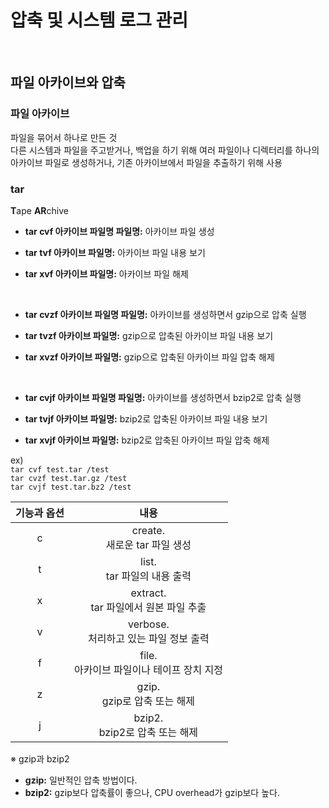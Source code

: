 # 압축 및 시스템 로그 관리

<br/>

## 파일 아카이브와 압축
### 파일 아카이브
파일을 묶어서 하나로 만든 것  
다른 시스템과 파일을 주고받거나, 백업을 하기 위해 여러 파일이나 디렉터리를 하나의 아카이브 파일로 생성하거나, 기존 아카이브에서 파일을 추출하기 위해 사용

### tar
**T**ape **AR**chive

- **tar cvf 아카이브 파일명 파일명:** 아카이브 파일 생성

- **tar tvf 아카이브 파일명:** 아카이브 파일 내용 보기

- **tar xvf 아카이브 파일명:** 아카이브 파일 해제
<br/>

- **tar cvzf 아카이브 파일명 파일명:** 아카이브를 생성하면서 gzip으로 압축 실행

- **tar tvzf 아카이브 파일명:** gzip으로 압축된 아카이브 파일 내용 보기

- **tar xvzf 아카이브 파일명:** gzip으로 압축된 아카이브 파일 압축 해제
<br/>

- **tar cvjf 아카이브 파일명 파일명:** 아카이브를 생성하면서 bzip2로 압축 실행

- **tar tvjf 아카이브 파일명:** bzip2로 압축된 아카이브 파일 내용 보기

- **tar xvjf 아카이브 파일명:** bzip2로 압축된 아카이브 파일 압축 해제

ex)  
`tar cvf test.tar /test`  
`tar cvzf test.tar.gz /test`  
`tar cvjf test.tar.bz2 /test`

기능과 옵션 | 내용
:---: | :---:
c | create.<br/>새로운 tar 파일 생성
t | list.<br/>tar 파일의 내용 출력
x | extract.<br/>tar 파일에서 원본 파일 추출
v | verbose.<br/>처리하고 있는 파일 정보 출력
f | file.<br/>아카이브 파일이나 테이프 장치 지정
z | gzip.<br/>gzip로 압축 또는 해제
j | bzip2.<br/>bzip2로 압축 또는 해제

※ gzip과 bzip2  
- **gzip:** 일반적인 압축 방법이다.
- **bzip2:** gzip보다 압축률이 좋으나, CPU overhead가 gzip보다 높다.
